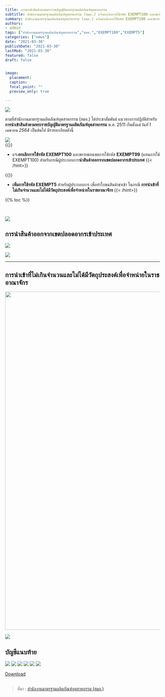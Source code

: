 ```yaml
---
title: การนำเข้าสินค้าตามพระราชบัญญัติมาตรฐานผลิตภัณฑ์อุตสาหกรรม
subtitle: สำนักงานมาตรฐานผลิตภัณฑ์อุตสาหกรรม (สมอ.) แจ้งยกเลิกการใช้รหัส EXEMPT100 และขยายขอบเขตการใช้รหัส EXEMPT99 (แทนการใช้  EXEMPT100)
summary: สำนักงานมาตรฐานผลิตภัณฑ์อุตสาหกรรม (สมอ.) แจ้งยกเลิกการใช้รหัส EXEMPT100 และขยายขอบเขตการใช้รหัส EXEMPT99 (แทนการใช้  EXEMPT100)
authors:
- admin
tags: ["สำนักงานมาตรฐานผลิตภัณฑ์อุตสาหกรรม","สมอ.","EXEMPT100","EXEMPT5"]
categories: ["news"]
date: "2021-03-30"
publishDate: "2021-03-30"
lastMod: "2021-03-30"
featured: false
draft: false


image:
  placement: 
  caption: 
  focal_point: ""
  preview_only: true

---
```


![](featured.png)
<br>


ตามที่สำนักงานมาตรฐานผลิตภัณฑ์อุตสาหกรรม (สมอ.) ได้ประชาสัมพันธ์ แนวทางการปฏิบัติสำหรับ **การนำเข้าสินค้าตามพระราชบัญญัติมาตรฐานผลิตภัณฑ์อุตสาหกรรม** พ.ศ. 2511 เริ่มตั้งแต่*วันที่ 1 เมษายน 2564* เป็นต้นไป มีรายละเอียดดังนี้

![](img-01.png)
<br>
{{<hint danger>}}
- แจ้ง**ยกเลิกการใช้รหัส EXEMPT100** และขยายขอบเขตการใช้รหัส **EXEMPT99** (แทนการใช้ EXEMPT100) สำหรับกรณีผู้ประกอบการ**นำสินค้าออกจากเขตปลอดอากรเข้าประเทศ**
{{< /hint>}}

{{<hint success>}}
- **เพิ่มการใช้รหัส EXEMPT5** สำหรับผู้ประกอบการ เพื่อทำใบขนสินค้าขาเข้า ในกรณี **การนำเข้าที่ไม่เกินจำนวนและไม่ได้มีวัตถุประสงค์เพื่อจำหน่ายในราชอาณาจักร**
{{< /hint>}}

{{% toc %}}

<br>

![](./img/docpng_Page1.png)

## การนำสินค้าออกจากเขตปลอดอากรเข้าประเทศ

![](./img/docpng_Page3.png)

![](./img/docpng_Page4.png)

----

## การนำเข้าที่ไม่เกินจำนวนและไม่ได้มีวัตถุประสงค์เพื่อจำหน่ายในราชอาณาจักร

 <img src="img-02.png" width="700" height="1100"/>

![](./img/docpng_Page5.png)


## บัญชีแนบท้าย

![](./img/docpng_Page6.png)
![](./img/docpng_Page7.png)
![](./img/docpng_Page8.png)
![](./img/docpng_Page9.png)
![](./img/docpng_Page10.png)
![](./img/docpng_Page11.png)


<div class="article-tags">
<a class="badge badge-danger" href="./doc.pdf" target="_blank" id="download_files_new">Download </a>
</div>
<br>



> ที่มา : [สำนักงานมาตรฐานผลิตภัณฑ์อุตสาหกรรม (สมอ.)](https://www.tisi.go.th/data/banner/pdf/EXEMPT99-25032564_01042564.pdf)